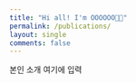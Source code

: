 ```yaml
---
title: "Hi all! I'm OOOOOO👋🏻"
permalink: /publications/
layout: single
comments: false
---
```


본인 소개 여기에 입력
